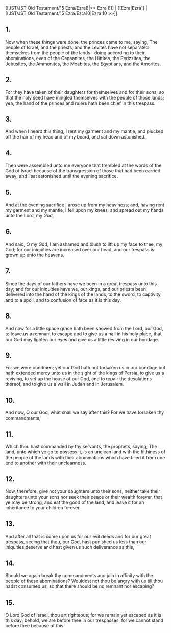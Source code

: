 [[JST/JST Old Testament/15 Ezra/Ezra8|<< Ezra 8]] | [[Ezra|Ezra]] | [[JST/JST Old Testament/15 Ezra/Ezra10|Ezra 10 >>]]
## 1.
Now when these things were done, the princes came to me, saying, The people of Israel, and the priests, and the Levites have not separated themselves from the people of the lands\--doing according to their abominations, even of the Canaanites, the Hittites, the Perizzites, the Jebusites, the Ammonites, the Moabites, the Egyptians, and the Amorites.
## 2.
For they have taken of their daughters for themselves and for their sons; so that the holy seed have mingled themselves with the people of those lands; yea, the hand of the princes and rulers hath been chief in this trespass.
## 3.
And when I heard this thing, I rent my garment and my mantle, and plucked off the hair of my head and of my beard, and sat down astonished.
## 4.
Then were assembled unto me everyone that trembled at the words of the God of Israel because of the transgression of those that had been carried away; and I sat astonished until the evening sacrifice.
## 5.
And at the evening sacrifice I arose up from my heaviness; and, having rent my garment and my mantle, I fell upon my knees, and spread out my hands unto the Lord, my God,
## 6.
And said, O my God, I am ashamed and blush to lift up my face to thee, my God; for our iniquities are increased over our head, and our trespass is grown up unto the heavens.
## 7.
Since the days of our fathers have we been in a great trespass unto this day; and for our iniquities have we, our kings, and our priests been delivered into the hand of the kings of the lands, to the sword, to captivity, and to a spoil, and to confusion of face as it is this day.
## 8.
And now for a little space grace hath been showed from the Lord, our God, to leave us a remnant to escape and to give us a nail in his holy place, that our God may lighten our eyes and give us a little reviving in our bondage.
## 9.
For we were bondmen; yet our God hath not forsaken us in our bondage but hath extended mercy unto us in the sight of the kings of Persia, to give us a reviving, to set up the house of our God, and to repair the desolations thereof, and to give us a wall in Judah and in Jerusalem.
## 10.
And now, O our God, what shall we say after this? For we have forsaken thy commandments,
## 11.
Which thou hast commanded by thy servants, the prophets, saying, The land, unto which ye go to possess it, is an unclean land with the filthiness of the people of the lands with their abominations which have filled it from one end to another with their uncleanness.
## 12.
Now, therefore, give not your daughters unto their sons; neither take their daughters unto your sons nor seek their peace or their wealth forever, that ye may be strong, and eat the good of the land, and leave it for an inheritance to your children forever.
## 13.
And after all that is come upon us for our evil deeds and for our great trespass, seeing that thou, our God, hast punished us less than our iniquities deserve and hast given us such deliverance as this,
## 14.
Should we again break thy commandments and join in affinity with the people of these abominations? Wouldest not thou be angry with us till thou hadst consumed us, so that there should be no remnant nor escaping?
## 15.
O Lord God of Israel, thou art righteous; for we remain yet escaped as it is this day; behold, we are before thee in our trespasses, for we cannot stand before thee because of this.

